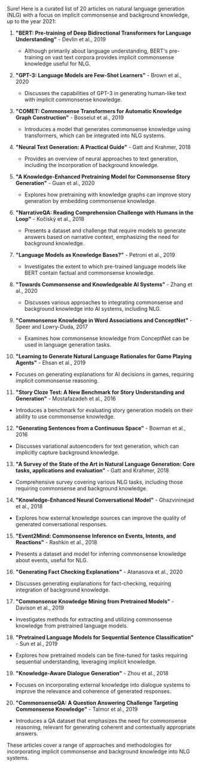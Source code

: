 Sure! Here is a curated list of 20 articles on natural language generation (NLG) with a focus on implicit commonsense and background knowledge, up to the year 2021:

1. **"BERT: Pre-training of Deep Bidirectional Transformers for Language Understanding"** - Devlin et al., 2019
   - Although primarily about language understanding, BERT's pre-training on vast text corpora provides implicit commonsense knowledge useful for NLG.

2. **"GPT-3: Language Models are Few-Shot Learners"** - Brown et al., 2020
   - Discusses the capabilities of GPT-3 in generating human-like text with implicit commonsense knowledge.

3. **"COMET: Commonsense Transformers for Automatic Knowledge Graph Construction"** - Bosselut et al., 2019
   - Introduces a model that generates commonsense knowledge using transformers, which can be integrated into NLG systems.

4. **"Neural Text Generation: A Practical Guide"** - Gatt and Krahmer, 2018
   - Provides an overview of neural approaches to text generation, including the incorporation of background knowledge.

5. **"A Knowledge-Enhanced Pretraining Model for Commonsense Story Generation"** - Guan et al., 2020
   - Explores how pretraining with knowledge graphs can improve story generation by embedding commonsense knowledge.

6. **"NarrativeQA: Reading Comprehension Challenge with Humans in the Loop"** - Kočiský et al., 2018
   - Presents a dataset and challenge that require models to generate answers based on narrative context, emphasizing the need for background knowledge.

7. **"Language Models as Knowledge Bases?"** - Petroni et al., 2019
   - Investigates the extent to which pre-trained language models like BERT contain factual and commonsense knowledge.

8. **"Towards Commonsense and Knowledgeable AI Systems"** - Zhang et al., 2020
   - Discusses various approaches to integrating commonsense and background knowledge into AI systems, including NLG.

9. **"Commonsense Knowledge in Word Associations and ConceptNet"** - Speer and Lowry-Duda, 2017
   - Examines how commonsense knowledge from ConceptNet can be used in language generation tasks.

10. **"Learning to Generate Natural Language Rationales for Game Playing Agents"** - Ehsan et al., 2019
   - Focuses on generating explanations for AI decisions in games, requiring implicit commonsense reasoning.

11. **"Story Cloze Test: A New Benchmark for Story Understanding and Generation"** - Mostafazadeh et al., 2016
   - Introduces a benchmark for evaluating story generation models on their ability to use commonsense knowledge.

12. **"Generating Sentences from a Continuous Space"** - Bowman et al., 2016
   - Discusses variational autoencoders for text generation, which can implicitly capture background knowledge.

13. **"A Survey of the State of the Art in Natural Language Generation: Core tasks, applications and evaluation"** - Gatt and Krahmer, 2018
   - Comprehensive survey covering various NLG tasks, including those requiring commonsense and background knowledge.

14. **"Knowledge-Enhanced Neural Conversational Model"** - Ghazvininejad et al., 2018
   - Explores how external knowledge sources can improve the quality of generated conversational responses.

15. **"Event2Mind: Commonsense Inference on Events, Intents, and Reactions"** - Rashkin et al., 2018
   - Presents a dataset and model for inferring commonsense knowledge about events, useful for NLG.

16. **"Generating Fact Checking Explanations"** - Atanasova et al., 2020
   - Discusses generating explanations for fact-checking, requiring integration of background knowledge.

17. **"Commonsense Knowledge Mining from Pretrained Models"** - Davison et al., 2019
   - Investigates methods for extracting and utilizing commonsense knowledge from pretrained language models.

18. **"Pretrained Language Models for Sequential Sentence Classification"** - Sun et al., 2019
   - Explores how pretrained models can be fine-tuned for tasks requiring sequential understanding, leveraging implicit knowledge.

19. **"Knowledge-Aware Dialogue Generation"** - Zhou et al., 2018
   - Focuses on incorporating external knowledge into dialogue systems to improve the relevance and coherence of generated responses.

20. **"CommonsenseQA: A Question Answering Challenge Targeting Commonsense Knowledge"** - Talmor et al., 2019
   - Introduces a QA dataset that emphasizes the need for commonsense reasoning, relevant for generating coherent and contextually appropriate answers.

These articles cover a range of approaches and methodologies for incorporating implicit commonsense and background knowledge into NLG systems.